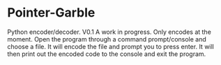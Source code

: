 # Pointer-Garble
Python encoder/decoder.  V0.1
A work in progress.
Only encodes at the moment.
Open the program through a command prompt/console and choose a file. It will encode the file and prompt you to press enter.
It will then print out the encoded code to the console and exit the program.
